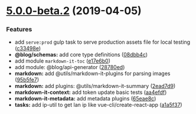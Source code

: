 # [5.0.0-beta.2](https://github.com/aquariuslt/blog/compare/c33498e...v5.0.0-beta.2) (2019-04-05)


### Features

* add `serve:prod` gulp task to serve production assets file for local testing ([c33498e](https://github.com/aquariuslt/blog/commit/c33498e))
* **@blog/schemas:** add core type definitions ([08dbb4c](https://github.com/aquariuslt/blog/commit/08dbb4c))
* add module `markdown-it-toc` ([e17e6b0](https://github.com/aquariuslt/blog/commit/e17e6b0))
* add module: @blog/api-generator ([28780ed](https://github.com/aquariuslt/blog/commit/28780ed))
* **markdown:** add @utils/markdown-it-plugins for parsing images ([95b5fe7](https://github.com/aquariuslt/blog/commit/95b5fe7))
* **markdown:** add plugins: @utils/markdown-it-summary ([2ead7d9](https://github.com/aquariuslt/blog/commit/2ead7d9))
* **markdown-it-context:** add token update basic tests ([aa4efdf](https://github.com/aquariuslt/blog/commit/aa4efdf))
* **markdown-it-metadata:** add metadata plugins ([65eae8c](https://github.com/aquariuslt/blog/commit/65eae8c))
* **tasks:** add ip-util to get lan ip like vue-cli/create-react-app ([a1a5f37](https://github.com/aquariuslt/blog/commit/a1a5f37))




